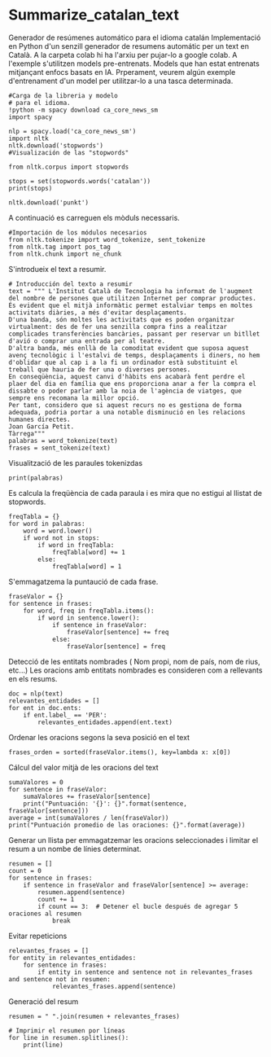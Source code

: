 # Summarize_catalan_text
Generador de resúmenes automático para el idioma catalán
Implementació en Python d'un senzill generador de resumens automátic per un text en Català.
A la carpeta colab hi ha l'arxiu per pujar-lo a google colab.
A l'exemple s'utilitzen models pre-entrenats. Models que han estat entrenats mitjançant enfocs basats en IA.
Prperament, veurem algún exemple d'entrenament d'un model per utilitzar-lo a una tasca determinada.
```
#Carga de la libreria y modelo
# para el idioma.
!python -m spacy download ca_core_news_sm
import spacy

nlp = spacy.load('ca_core_news_sm')
import nltk
nltk.download('stopwords')
#Visualización de las "stopwords"

from nltk.corpus import stopwords

stops = set(stopwords.words('catalan'))
print(stops)

nltk.download('punkt')
```
A continuació es carreguen els mòduls necessaris.
```
#Importación de los módulos necesarios
from nltk.tokenize import word_tokenize, sent_tokenize
from nltk.tag import pos_tag
from nltk.chunk import ne_chunk
```
S'introdueix el text a resumir.
```
# Introducción del texto a resumir
text = """ L'Institut Català de Tecnologia ha informat de l'augment del nombre de persones que utilitzen Internet per comprar productes. 
És evident que el mitjà informàtic permet estalviar temps en moltes activitats diàries, a més d'evitar desplaçaments. 
D'una banda, són moltes les activitats que es poden organitzar virtualment: des de fer una senzilla compra fins a realitzar complicades transferències bancàries, passant per reservar un bitllet d'avió o comprar una entrada per al teatre. 
D'altra banda, més enllà de la comoditat evident que suposa aquest avenç tecnològic i l'estalvi de temps, desplaçaments i diners, no hem d'oblidar que al cap i a la fi un ordinador està substituint el treball que hauria de fer una o diverses persones. 
En conseqüència, aquest canvi d'hàbits ens acabarà fent perdre el plaer del dia en família que ens proporciona anar a fer la compra el dissabte o poder parlar amb la noia de l'agència de viatges, que sempre ens recomana la millor opció. 
Per tant, considero que si aquest recurs no es gestiona de forma adequada, podria portar a una notable disminució en les relacions humanes directes. 
Joan García Petit. 
Tàrrega"""
palabras = word_tokenize(text)
frases = sent_tokenize(text)
```
Visualització de les paraules tokenizdas
```
print(palabras)
```
Es calcula la freqüència de cada paraula i es mira que no estigui al llistat de stopwords.
```
freqTabla = {}
for word in palabras:
    word = word.lower()
    if word not in stops:
        if word in freqTabla:
            freqTabla[word] += 1
        else:
            freqTabla[word] = 1
```
S'emmagatzema la puntaució de cada frase.
```
fraseValor = {}
for sentence in frases:
    for word, freq in freqTabla.items():
        if word in sentence.lower():
            if sentence in fraseValor:
                fraseValor[sentence] += freq
            else:
                fraseValor[sentence] = freq

```
Detecció de les entitats nombrades ( Nom propi, nom de país, nom de rius, etc...)
Les oracions amb entitats nombrades es consideren com a rellevants en els resums.

```
doc = nlp(text)
relevantes_entidades = []
for ent in doc.ents:
    if ent.label_ == 'PER':
        relevantes_entidades.append(ent.text)

```
Ordenar les oracions segons la seva posició en el text
```
frases_orden = sorted(fraseValor.items(), key=lambda x: x[0])
```
Cálcul del valor mitjà de les oracions del text
```
sumaValores = 0
for sentence in fraseValor:
    sumaValores += fraseValor[sentence]
    print("Puntuación: '{}': {}".format(sentence, fraseValor[sentence]))
average = int(sumaValores / len(fraseValor))
print("Puntuación promedio de las oraciones: {}".format(average))
```
Generar un llista per emmagatzemar les oracions seleccionades i limitar el resum a un nombe de línies determinat.
```
resumen = []
count = 0
for sentence in frases:
    if sentence in fraseValor and fraseValor[sentence] >= average:
        resumen.append(sentence)
        count += 1
        if count == 3:  # Detener el bucle después de agregar 5 oraciones al resumen
            break
```
Evitar repeticions
```
relevantes_frases = []
for entity in relevantes_entidades:
    for sentence in frases:
        if entity in sentence and sentence not in relevantes_frases and sentence not in resumen:
            relevantes_frases.append(sentence)
```
Generació del resum
```
resumen = " ".join(resumen + relevantes_frases)

# Imprimir el resumen por líneas
for line in resumen.splitlines():
    print(line)

```
